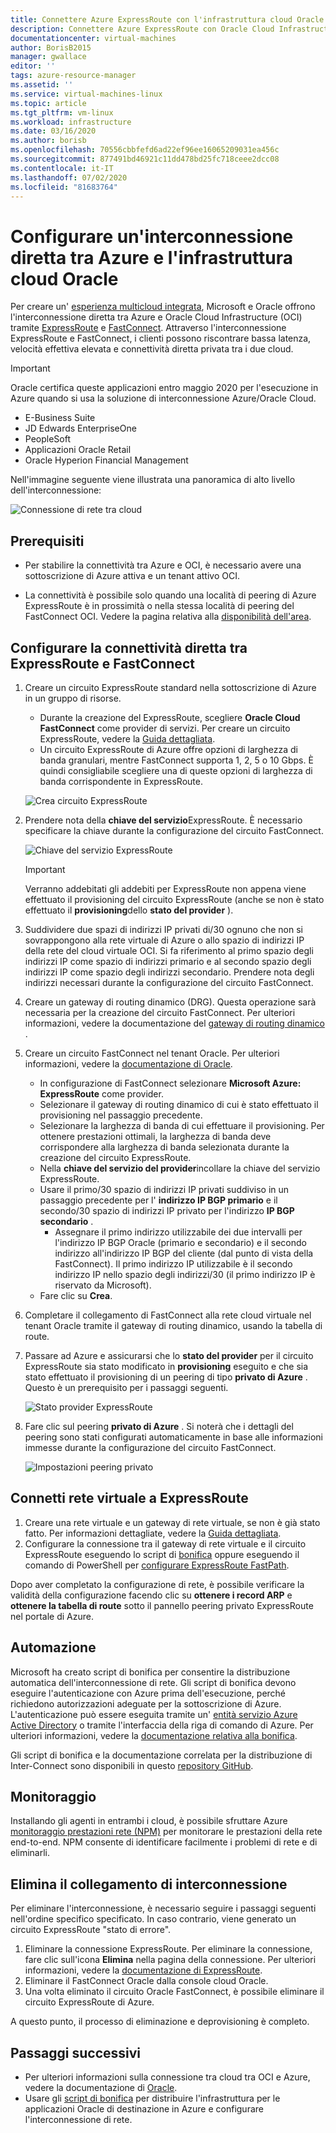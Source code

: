 ```yaml
---
title: Connettere Azure ExpressRoute con l'infrastruttura cloud Oracle | Microsoft Docs
description: Connettere Azure ExpressRoute con Oracle Cloud Infrastructure (OCI) FastConnect per abilitare soluzioni di applicazioni Oracle tra cloud
documentationcenter: virtual-machines
author: BorisB2015
manager: gwallace
editor: ''
tags: azure-resource-manager
ms.assetid: ''
ms.service: virtual-machines-linux
ms.topic: article
ms.tgt_pltfrm: vm-linux
ms.workload: infrastructure
ms.date: 03/16/2020
ms.author: borisb
ms.openlocfilehash: 70556cbbfefd6ad22ef96ee16065209031ea456c
ms.sourcegitcommit: 877491bd46921c11dd478bd25fc718ceee2dcc08
ms.contentlocale: it-IT
ms.lasthandoff: 07/02/2020
ms.locfileid: "81683764"
---
```

# <a name="set-up-a-direct-interconnection-between-azure-and-oracle-cloud-infrastructure"></a>Configurare un'interconnessione diretta tra Azure e l'infrastruttura cloud Oracle  

Per creare un' [esperienza multicloud integrata](oracle-oci-overview.md), Microsoft e Oracle offrono l'interconnessione diretta tra Azure e Oracle Cloud Infrastructure (OCI) tramite [ExpressRoute](../../../expressroute/expressroute-introduction.md) e [FastConnect](https://docs.cloud.oracle.com/iaas/Content/Network/Concepts/fastconnectoverview.htm). Attraverso l'interconnessione ExpressRoute e FastConnect, i clienti possono riscontrare bassa latenza, velocità effettiva elevata e connettività diretta privata tra i due cloud.

> [!IMPORTANT]
> Oracle certifica queste applicazioni entro maggio 2020 per l'esecuzione in Azure quando si usa la soluzione di interconnessione Azure/Oracle Cloud.
> * E-Business Suite
> * JD Edwards EnterpriseOne
> * PeopleSoft
> * Applicazioni Oracle Retail
> * Oracle Hyperion Financial Management

Nell'immagine seguente viene illustrata una panoramica di alto livello dell'interconnessione:

![Connessione di rete tra cloud](media/configure-azure-oci-networking/azure-oci-connect.png)

## <a name="prerequisites"></a>Prerequisiti

* Per stabilire la connettività tra Azure e OCI, è necessario avere una sottoscrizione di Azure attiva e un tenant attivo OCI.

* La connettività è possibile solo quando una località di peering di Azure ExpressRoute è in prossimità o nella stessa località di peering del FastConnect OCI. Vedere la pagina relativa alla [disponibilità dell'area](oracle-oci-overview.md#region-availability).

## <a name="configure-direct-connectivity-between-expressroute-and-fastconnect"></a>Configurare la connettività diretta tra ExpressRoute e FastConnect

1. Creare un circuito ExpressRoute standard nella sottoscrizione di Azure in un gruppo di risorse. 
    * Durante la creazione del ExpressRoute, scegliere **Oracle Cloud FastConnect** come provider di servizi. Per creare un circuito ExpressRoute, vedere la [Guida dettagliata](../../../expressroute/expressroute-howto-circuit-portal-resource-manager.md).
    * Un circuito ExpressRoute di Azure offre opzioni di larghezza di banda granulari, mentre FastConnect supporta 1, 2, 5 o 10 Gbps. È quindi consigliabile scegliere una di queste opzioni di larghezza di banda corrispondente in ExpressRoute.

    ![Crea circuito ExpressRoute](media/configure-azure-oci-networking/exr-create-new.png)
1. Prendere nota della **chiave del servizio**ExpressRoute. È necessario specificare la chiave durante la configurazione del circuito FastConnect.

    ![Chiave del servizio ExpressRoute](media/configure-azure-oci-networking/exr-service-key.png)

    > [!IMPORTANT]
    > Verranno addebitati gli addebiti per ExpressRoute non appena viene effettuato il provisioning del circuito ExpressRoute (anche se non è stato effettuato il **provisioning**dello **stato del provider** ).

1. Suddividere due spazi di indirizzi IP privati di/30 ognuno che non si sovrappongono alla rete virtuale di Azure o allo spazio di indirizzi IP della rete del cloud virtuale OCI. Si fa riferimento al primo spazio degli indirizzi IP come spazio di indirizzi primario e al secondo spazio degli indirizzi IP come spazio degli indirizzi secondario. Prendere nota degli indirizzi necessari durante la configurazione del circuito FastConnect.
1. Creare un gateway di routing dinamico (DRG). Questa operazione sarà necessaria per la creazione del circuito FastConnect. Per ulteriori informazioni, vedere la documentazione del [gateway di routing dinamico](https://docs.cloud.oracle.com/iaas/Content/Network/Tasks/managingDRGs.htm) .
1. Creare un circuito FastConnect nel tenant Oracle. Per ulteriori informazioni, vedere la [documentazione di Oracle](https://docs.cloud.oracle.com/iaas/Content/Network/Concepts/azure.htm).
  
    * In configurazione di FastConnect selezionare **Microsoft Azure: ExpressRoute** come provider.
    * Selezionare il gateway di routing dinamico di cui è stato effettuato il provisioning nel passaggio precedente.
    * Selezionare la larghezza di banda di cui effettuare il provisioning. Per ottenere prestazioni ottimali, la larghezza di banda deve corrispondere alla larghezza di banda selezionata durante la creazione del circuito ExpressRoute.
    * Nella **chiave del servizio del provider**incollare la chiave del servizio ExpressRoute.
    * Usare il primo/30 spazio di indirizzi IP privati suddiviso in un passaggio precedente per l' **indirizzo IP BGP primario** e il secondo/30 spazio di indirizzi IP privato per l'indirizzo **IP BGP secondario** .
        * Assegnare il primo indirizzo utilizzabile dei due intervalli per l'indirizzo IP BGP Oracle (primario e secondario) e il secondo indirizzo all'indirizzo IP BGP del cliente (dal punto di vista della FastConnect). Il primo indirizzo IP utilizzabile è il secondo indirizzo IP nello spazio degli indirizzi/30 (il primo indirizzo IP è riservato da Microsoft).
    * Fare clic su **Crea**.
1. Completare il collegamento di FastConnect alla rete cloud virtuale nel tenant Oracle tramite il gateway di routing dinamico, usando la tabella di route.
1. Passare ad Azure e assicurarsi che lo **stato del provider** per il circuito ExpressRoute sia stato modificato in **provisioning** eseguito e che sia stato effettuato il provisioning di un peering di tipo **privato di Azure** . Questo è un prerequisito per i passaggi seguenti.

    ![Stato provider ExpressRoute](media/configure-azure-oci-networking/exr-provider-status.png)
1. Fare clic sul peering **privato di Azure** . Si noterà che i dettagli del peering sono stati configurati automaticamente in base alle informazioni immesse durante la configurazione del circuito FastConnect.

    ![Impostazioni peering privato](media/configure-azure-oci-networking/exr-private-peering.png)

## <a name="connect-virtual-network-to-expressroute"></a>Connetti rete virtuale a ExpressRoute

1. Creare una rete virtuale e un gateway di rete virtuale, se non è già stato fatto. Per informazioni dettagliate, vedere la [Guida dettagliata](../../../expressroute/expressroute-howto-add-gateway-portal-resource-manager.md).
1. Configurare la connessione tra il gateway di rete virtuale e il circuito ExpressRoute eseguendo lo script di [bonifica](https://github.com/microsoft/azure-oracle/tree/master/InterConnect-2) oppure eseguendo il comando di PowerShell per [configurare ExpressRoute FastPath](../../../expressroute/expressroute-howto-linkvnet-arm.md#configure-expressroute-fastpath).

Dopo aver completato la configurazione di rete, è possibile verificare la validità della configurazione facendo clic su **ottenere i record ARP** e **ottenere la tabella di route** sotto il pannello peering privato ExpressRoute nel portale di Azure.

## <a name="automation"></a>Automazione

Microsoft ha creato script di bonifica per consentire la distribuzione automatica dell'interconnessione di rete. Gli script di bonifica devono eseguire l'autenticazione con Azure prima dell'esecuzione, perché richiedono autorizzazioni adeguate per la sottoscrizione di Azure. L'autenticazione può essere eseguita tramite un' [entità servizio Azure Active Directory](../../../active-directory/develop/app-objects-and-service-principals.md#service-principal-object) o tramite l'interfaccia della riga di comando di Azure. Per ulteriori informazioni, vedere la [documentazione relativa alla bonifica](https://www.terraform.io/docs/providers/azurerm/auth/azure_cli.html).

Gli script di bonifica e la documentazione correlata per la distribuzione di Inter-Connect sono disponibili in questo [repository GitHub](https://aka.ms/azureociinterconnecttf).

## <a name="monitoring"></a>Monitoraggio

Installando gli agenti in entrambi i cloud, è possibile sfruttare Azure [monitoraggio prestazioni rete (NPM)](../../../expressroute/how-to-npm.md) per monitorare le prestazioni della rete end-to-end. NPM consente di identificare facilmente i problemi di rete e di eliminarli.

## <a name="delete-the-interconnect-link"></a>Elimina il collegamento di interconnessione

Per eliminare l'interconnessione, è necessario seguire i passaggi seguenti nell'ordine specifico specificato. In caso contrario, viene generato un circuito ExpressRoute "stato di errore".

1. Eliminare la connessione ExpressRoute. Per eliminare la connessione, fare clic sull'icona **Elimina** nella pagina della connessione. Per ulteriori informazioni, vedere la [documentazione di ExpressRoute](../../../expressroute/expressroute-howto-linkvnet-portal-resource-manager.md#delete-a-connection-to-unlink-a-vnet).
1. Eliminare il FastConnect Oracle dalla console cloud Oracle.
1. Una volta eliminato il circuito Oracle FastConnect, è possibile eliminare il circuito ExpressRoute di Azure.

A questo punto, il processo di eliminazione e deprovisioning è completo.

## <a name="next-steps"></a>Passaggi successivi

* Per ulteriori informazioni sulla connessione tra cloud tra OCI e Azure, vedere la documentazione di [Oracle](https://docs.cloud.oracle.com/iaas/Content/Network/Concepts/azure.htm).
* Usare gli [script di bonifica](https://aka.ms/azureociinterconnecttf) per distribuire l'infrastruttura per le applicazioni Oracle di destinazione in Azure e configurare l'interconnessione di rete. 
